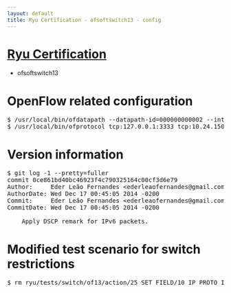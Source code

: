 ```yaml
---
layout: default
title: Ryu Certification - ofsoftswitch13 - config
---
```

# [Ryu Certification](http://osrg.github.io/ryu/certification.html)
* ofsoftswitch13

# OpenFlow related configuration
<pre>
$ /usr/local/bin/ofdatapath --datapath-id=000000000002 --interface=eth21,eth22,eth23 ptcp:3333
$ /usr/local/bin/ofprotocol tcp:127.0.0.1:3333 tcp:10.24.150.30:6633
</pre>

# Version information
<pre>
$ git log -1 --pretty=fuller
commit 0ce861bd40bc46923f4c790325164c00cf3d6e79
Author:     Eder Leão Fernandes &lt;ederleaofernandes@gmail.com&gt;
AuthorDate: Wed Dec 17 00:45:05 2014 -0200
Commit:     Eder Leão Fernandes &lt;ederleaofernandes@gmail.com&gt;
CommitDate: Wed Dec 17 00:45:05 2014 -0200

    Apply DSCP remark for IPv6 packets.
</pre>

# Modified test scenario for switch restrictions
<pre>
$ rm ryu/tests/switch/of13/action/25_SET_FIELD/10_IP_PROTO_IPv6.json
</pre>
